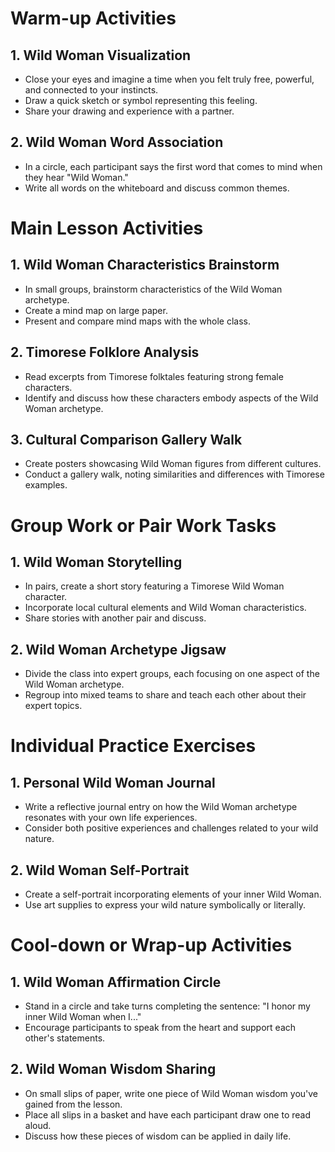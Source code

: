 # Warm-up Activities

## 1. Wild Woman Visualization

- Close your eyes and imagine a time when you felt truly free, powerful, and connected to your instincts.
- Draw a quick sketch or symbol representing this feeling.
- Share your drawing and experience with a partner.

## 2. Wild Woman Word Association

- In a circle, each participant says the first word that comes to mind when they hear "Wild Woman."
- Write all words on the whiteboard and discuss common themes.

# Main Lesson Activities

## 1. Wild Woman Characteristics Brainstorm

- In small groups, brainstorm characteristics of the Wild Woman archetype.
- Create a mind map on large paper.
- Present and compare mind maps with the whole class.

## 2. Timorese Folklore Analysis

- Read excerpts from Timorese folktales featuring strong female characters.
- Identify and discuss how these characters embody aspects of the Wild Woman archetype.

## 3. Cultural Comparison Gallery Walk

- Create posters showcasing Wild Woman figures from different cultures.
- Conduct a gallery walk, noting similarities and differences with Timorese examples.

# Group Work or Pair Work Tasks

## 1. Wild Woman Storytelling

- In pairs, create a short story featuring a Timorese Wild Woman character.
- Incorporate local cultural elements and Wild Woman characteristics.
- Share stories with another pair and discuss.

## 2. Wild Woman Archetype Jigsaw

- Divide the class into expert groups, each focusing on one aspect of the Wild Woman archetype.
- Regroup into mixed teams to share and teach each other about their expert topics.

# Individual Practice Exercises

## 1. Personal Wild Woman Journal

- Write a reflective journal entry on how the Wild Woman archetype resonates with your own life experiences.
- Consider both positive experiences and challenges related to your wild nature.

## 2. Wild Woman Self-Portrait

- Create a self-portrait incorporating elements of your inner Wild Woman.
- Use art supplies to express your wild nature symbolically or literally.

# Cool-down or Wrap-up Activities

## 1. Wild Woman Affirmation Circle

- Stand in a circle and take turns completing the sentence: "I honor my inner Wild Woman when I..."
- Encourage participants to speak from the heart and support each other's statements.

## 2. Wild Woman Wisdom Sharing

- On small slips of paper, write one piece of Wild Woman wisdom you've gained from the lesson.
- Place all slips in a basket and have each participant draw one to read aloud.
- Discuss how these pieces of wisdom can be applied in daily life.